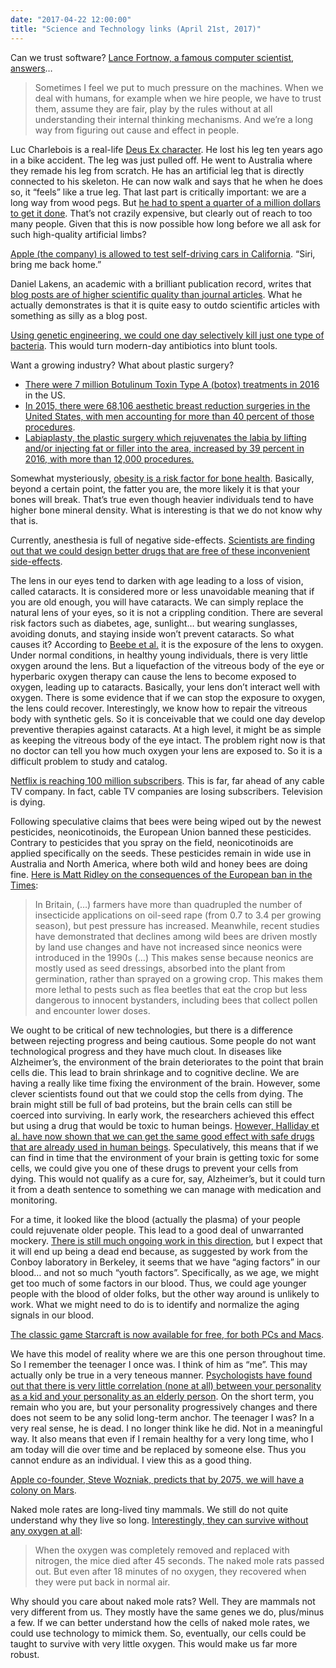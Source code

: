 ```yaml
---
date: "2017-04-22 12:00:00"
title: "Science and Technology links (April 21st, 2017)"
---
```




Can we trust software? [Lance Fortnow, a famous computer scientist, answers](http://blog.computationalcomplexity.org/2017/04/understanding-machine-learning.html)&hellip;

> Sometimes I feel we put to much pressure on the machines. When we deal with humans, for example when we hire people, we have to trust them, assume they are fair, play by the rules without at all understanding their internal thinking mechanisms. And we&rsquo;re a long way from figuring out cause and effect in people.


Luc Charlebois is a real-life [Deus Ex character](https://en.wikipedia.org/wiki/Deus_Ex). He lost his leg ten years ago in a bike accident. The leg was just pulled off. He went to Australia where they remade his leg from scratch. He has an artificial leg that is directly connected to his skeleton. He can now walk and says that he when he does so, it &ldquo;feels&rdquo; like a true leg. That last part is critically important: we are a long way from wood pegs. But [he had to spent a quarter of a million dollars to get it done](http://www.journaldemontreal.com/2017/04/16/250-000-pour-remarcher). That&rsquo;s not crazily expensive, but clearly out of reach to too many people. Given that this is now possible how long before we all ask for such high-quality artificial limbs?

[Apple (the company) is allowed to test self-driving cars in California](http://www.bbc.com/news/technology-39604071). &ldquo;Siri, bring me back home.&rdquo;

Daniel Lakens, an academic with a brilliant publication record, writes that [blog posts are of higher scientific quality than journal articles](http://daniellakens.blogspot.ca/2017/04/five-reasons-blog-posts-are-of-higher.html). What he actually demonstrates is that it is quite easy to outdo scientific articles with something as silly as a blog post.

[Using genetic engineering, we could one day selectively kill just one type of bacteria](https://www.technologyreview.com/s/604126/edible-crispr-could-replace-antibiotics/). This would turn modern-day antibiotics into blunt tools.

Want a growing industry? What about plastic surgery?

- [There were 7 million Botulinum Toxin Type A (botox) treatments in 2016](https://www.plasticsurgery.org/news/press-releases/new-plastic-surgery-statistics-reveal-focus-on-face-and-fat) in the US.
- [In 2015, there were 68,106 aesthetic breast reduction surgeries in the United States, with men accounting for more than 40 percent of those procedures](http://www.healthnewsreview.org/news-release-review/release-promoting-advantage-of-alternate-breast-reduction-technique-offers-scant-evidence/).
- [Labiaplasty, the plastic surgery which rejuvenates the labia by lifting and/or injecting fat or filler into the area, increased by 39 percent in 2016, with more than 12,000 procedures.](https://www.plasticsurgery.org/news/press-releases/new-plastic-surgery-statistics-reveal-focus-on-face-and-fat)


Somewhat mysteriously, [obesity is a risk factor for bone health](http://www.nrjournal.com/article/S0271-5317(16)30431-6/pdf). Basically, beyond a certain point, the fatter you are, the more likely it is that your bones will break. That&rsquo;s true even though heavier individuals tend to have higher bone mineral density. What is interesting is that we do not know why that is.

Currently, anesthesia is full of negative side-effects. [Scientists are finding out that we could design better drugs that are free of these inconvenient side-effects](http://www.nature.com/nrd/journal/vaop/ncurrent/full/nrd.2017.68.html).

The lens in our eyes tend to darken with age leading to a loss of vision, called cataracts. It is considered more or less unavoidable meaning that if you are old enough, you will have cataracts. We can simply replace the natural lens of your eyes, so it is not a crippling condition. There are several risk factors such as diabetes, age, sunlight&hellip; but wearing sunglasses, avoiding donuts, and staying inside won&rsquo;t prevent cataracts. So what causes it? According to [Beebe et al.](https://www.karger.com/Article/PDF/316481) it is the exposure of the lens to oxygen. Under normal conditions, in healthy young individuals, there is very little oxygen around the lens. But a liquefaction of the vitreous body of the eye or hyperbaric oxygen therapy can cause the lens to become exposed to oxygen, leading up to cataracts. Basically, your lens don&rsquo;t interact well with oxygen. There is some evidence that if we can stop the exposure to oxygen, the lens could recover. Interestingly, we know how to repair the vitreous body with synthetic gels. So it is conceivable that we could one day develop preventive therapies against cataracts. At a high level, it might be as simple as keeping the vitreous body of the eye intact. The problem right now is that no doctor can tell you how much oxygen your lens are exposed to. So it is a difficult problem to study and catalog.

[Netflix is reaching 100 million subscribers](http://abcnews.go.com/Entertainment/wireStory/netflix-verge-hitting-100-million-subscribers-46849016). This is far, far ahead of any cable TV company. In fact, cable TV companies are losing subscribers. Television is dying.

Following speculative claims that bees were being wiped out by the newest pesticides, neonicotinoids, the European Union banned these pesticides. Contrary to pesticides that you spray on the field, neonicotinoids are applied specifically on the seeds. These pesticides remain in wide use in Australia and North America, where both wild and honey bees are doing fine. [Here is Matt Ridley on the consequences of the European ban in the Times](https://www.thetimes.co.uk/article/europe-s-age-of-unreason-harms-its-wildlife-jxn5dzhgv):

> In Britain, (&hellip;) farmers have more than quadrupled the number of insecticide applications on oil-seed rape (from 0.7 to 3.4 per growing season), but pest pressure has increased. Meanwhile, recent studies have demonstrated that declines among wild bees are driven mostly by land use changes and have not increased since neonics were introduced in the 1990s (&hellip;) This makes sense because neonics are mostly used as seed dressings, absorbed into the plant from germination, rather than sprayed on a growing crop. This makes them more lethal to pests such as flea beetles that eat the crop but less dangerous to innocent bystanders, including bees that collect pollen and encounter lower doses.


We ought to be critical of new technologies, but there is a difference between rejecting progress and being cautious. Some people do not want technological progress and they have much clout.
In diseases like Alzheimer&rsquo;s, the environment of the brain deteriorates to the point that brain cells die. This lead to brain shrinkage and to cognitive decline. We are having a really like time fixing the environment of the brain. However, some clever scientists found out that we could stop the cells from dying. The brain might still be full of bad proteins, but the brain cells can still be coerced into surviving. In early work, the researchers achieved this effect but using a drug that would be toxic to human beings. [However, Halliday et al. have now shown that we can get the same good effect with safe drugs that are already used in human beings](https://academic.oup.com/brain/article-lookup/doi/10.1093/brain/awx074). Speculatively, this means that if we can find in time that the environment of your brain is getting toxic for some cells, we could give you one of these drugs to prevent your cells from dying. This would not qualify as a cure for, say, Alzheimer&rsquo;s, but it could turn it from a death sentence to something we can manage with medication and monitoring.

For a time, it looked like the blood (actually the plasma) of your people could rejuvenate older people. This lead to a good deal of unwarranted mockery. [There is still much ongoing work in this direction](https://www.newscientist.com/article/2128328-blood-from-human-babies-makes-brains-of-elderly-mice-young-again/), but I expect that it will end up being a dead end because, as suggested by work from the Conboy laboratory in Berkeley, it seems that we have &ldquo;aging factors&rdquo; in our blood&hellip; and not so much &ldquo;youth factors&rdquo;. Specifically, as we age, we might get too much of some factors in our blood. Thus, we could age younger people with the blood of older folks, but the other way around is unlikely to work. What we might need to do is to identify and normalize the aging signals in our blood.

[The classic game Starcraft is now available for free, for both PCs and Macs](https://starcraft.com/en-us/articles/20674424).

We have this model of reality where we are this one person throughout time. So I remember the teenager I once was. I think of him as &ldquo;me&rdquo;. This may actually only be true in a very teneous manner. [Psychologists have found out that there is very little correlation (none at all) between your personality as a kid and your personality as an elderly person](https://qz.com/914002/youre-a-completely-different-person-at-14-and-77-the-longest-running-personality-study-ever-has-found/?utm_source=qzfbarchive). On the short term, you remain who you are, but your personality progressively changes and there does not seem to be any solid long-term anchor. The teenager I was? In a very real sense, he is dead. I no longer think like he did. Not in a meaningful way. It also means that even if I remain healthy for a very long time, who I am today will die over time and be replaced by someone else. Thus you cannot endure as an individual. I view this as a good thing.

[Apple co-founder, Steve Wozniak, predicts that by 2075, we will have a colony on Mars](https://www.usatoday.com/story/tech/news/2017/04/16/steve-wozniak-sees-bigger-apple-google-facebook-2075/100172690/).

Naked mole rates are long-lived tiny mammals. We still do not quite understand why they live so long. [Interestingly, they can survive without any oxygen at all](http://www.theverge.com/2017/4/20/15378300/naked-mole-rat-breath-oxygen-fructose-glucose-metabolism-energy-science):

> When the oxygen was completely removed and replaced with nitrogen, the mice died after 45 seconds. The naked mole rats passed out. But even after 18 minutes of no oxygen, they recovered when they were put back in normal air.

Why should you care about naked mole rats? Well. They are mammals not very different from us. They mostly have the same genes we do, plus/minus a few. If we can better understand how the cells of naked mole rates, we could use technology to mimick them. So, eventually, our cells could be taught to survive with very little oxygen. This would make us far more robust.
